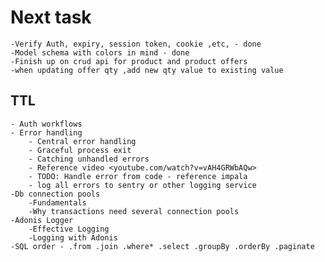 # Next task

    -Verify Auth, expiry, session token, cookie ,etc, - done
    -Model schema with colors in mind - done
    -Finish up on crud api for product and product offers
    -when updating offer qty ,add new qty value to existing value

## TTL

    - Auth workflows
    - Error handling
        - Central error handling
        - Graceful process exit
        - Catching unhandled errors
        - Reference video <youtube.com/watch?v=vAH4GRWbAQw>
        - TODO: Handle error from code - reference impala
        - log all errors to sentry or other logging service
    -Db connection pools
        -Fundamentals
        -Why transactions need several connection pools
    -Adonis Logger
        -Effective Logging
        -Logging with Adonis
    -SQL order - .from .join .where* .select .groupBy .orderBy .paginate
